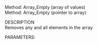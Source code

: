 ﻿   Method: Array_Empty (array of values)     Method: Array_Empty (pointer to array)          DESCRIPTION       Removes any and all elements in the array         PARAMETERS:  